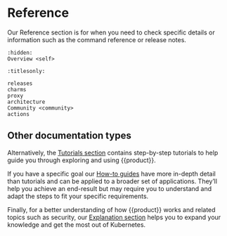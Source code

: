 # Reference

Our Reference section is for when you need to check specific details or
information such as the command reference or release notes.

```{toctree}
:hidden:
Overview <self>
```

```{toctree}
:titlesonly:

releases
charms
proxy
architecture
Community <community>
actions
```

## Other documentation types

Alternatively, the [Tutorials section] contains step-by-step tutorials to help
guide you through exploring and using {{product}}.

If you have a specific goal our [How-to guides] have more in-depth detail than
tutorials and can be applied to a broader set of applications. They’ll help you
achieve an end-result but may require you to understand and adapt the steps to
fit your specific requirements.

Finally, for a better understanding of how {{product}} works and
related topics such as security, our [Explanation section] helps you to expand
your knowledge and get the most out of Kubernetes.

<!--LINKS -->
[Tutorials section]: ../tutorial/index
[How-to guides]: ../howto/index
[Explanation section]: ../explanation/index
